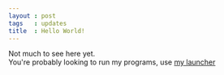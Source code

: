 ```yaml
---
layout : post
tags   : updates
title  : Hello World!
---
```


Not much to see here yet.  
You're probably looking to run my programs, use [my launcher](https://timepath.github.io/launcher)
